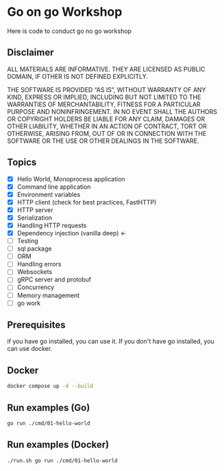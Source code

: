 # Go on go Workshop
Here is code to conduct go no go workshop

## Disclaimer
ALL MATERIALS ARE INFORMATIVE. THEY ARE LICENSED AS PUBLIC DOMAIN, IF OTHER IS NOT DEFINED EXPLICITLY.

THE SOFTWARE IS PROVIDED “AS IS”, WITHOUT WARRANTY OF ANY KIND, EXPRESS OR IMPLIED, INCLUDING BUT NOT LIMITED TO THE WARRANTIES OF MERCHANTABILITY, FITNESS FOR A PARTICULAR PURPOSE AND NONINFRINGEMENT. IN NO EVENT SHALL THE AUTHORS OR COPYRIGHT HOLDERS BE LIABLE FOR ANY CLAIM, DAMAGES OR OTHER LIABILITY, WHETHER IN AN ACTION OF CONTRACT, TORT OR OTHERWISE, ARISING FROM, OUT OF OR IN CONNECTION WITH THE SOFTWARE OR THE USE OR OTHER DEALINGS IN THE SOFTWARE.

## Topics

- [X] Hello World, Monoprocess application
- [X] Command line application
- [X] Environment variables
- [X] HTTP client  (check for best practices, FastHTTP)
- [X] HTTP server
- [X] Serialization
- [X] Handling HTTP requests
- [X] Dependency injection (vanilla deep) <-
- [ ] Testing
- [ ] sql package
- [ ] ORM
- [ ] Handling errors
- [ ] Websockets
- [ ] gRPC server and protobuf
- [ ] Concurrency
- [ ] Memory management
- [ ] go work

## Prerequisites
if you have go installed, you can use it. 
If you don't have go installed, you can use docker.

## Docker
```bash
docker compose up -d --build
```

## Run examples (Go)
```bash
go run ./cmd/01-hello-world
```

## Run examples (Docker)
```bash
./run.sh go run ./cmd/01-hello-world
```
